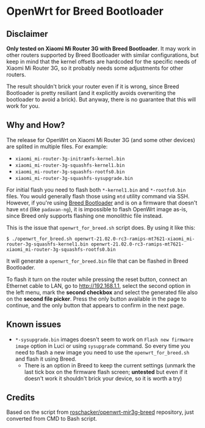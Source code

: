 # OpenWrt for Breed Bootloader

## Disclaimer

**Only tested on Xiaomi Mi Router 3G with Breed Bootloader**. It may work in
other routers supported by Breed Bootloader with similar configurations, but
keep in mind that the kernel offsets are hardcoded for the specific needs of
Xiaomi Mi Router 3G, so it probably needs some adjustments for other routers.

The result shouldn't brick your router even if it is wrong, since Breed
Bootloader is pretty resiliant (and it explicitly avoids overwriting the
bootloader to avoid a brick). But anyway, there is no guarantee that this will
work for you.

## Why and How?

The release for OpenWrt on Xiaomi Mi Router 3G (and some other devices) are
splited in multiple files. For example:

- `xiaomi_mi-router-3g-initramfs-kernel.bin`
- `xiaomi_mi-router-3g-squashfs-kernel1.bin`
- `xiaomi_mi-router-3g-squashfs-rootfs0.bin`
- `xiaomi_mi-router-3g-squashfs-sysupgrade.bin`

For initial flash you need to flash both `*-kernel1.bin` and `*-rootfs0.bin`
files. You would generally flash those using `mtd` utility command via SSH.
However, if you're using [Breed Bootloader](https://breed.hackpascal.net/) and
is on a firmware that doesn't have `mtd` (like `padavan-ng`), it is impossible
to flash OpenWrt image as-is, since Breed only supports flashing one monolithic
file instead.

This is the issue that `openwrt_for_breed.sh` script does. By using it like
this:

```
$ ./openwrt_for_breed.sh openwrt-21.02.0-rc3-ramips-mt7621-xiaomi_mi-router-3g-squashfs-kernel1.bin openwrt-21.02.0-rc3-ramips-mt7621-xiaomi_mi-router-3g-squashfs-rootfs0.bin
```

It will generate a `openwrt_for_breed.bin` file that can be flashed in Breed
Bootloader.

To flash it turn on the router while pressing the reset button, connect an
Ethernet cable to LAN, go to http://192.168.1.1, select the second option in the
left menu, mark the **second checkbox** and select the generated file also on
the **second file picker**. Press the only button available in the page to
continue, and the only button that appears to confirm in the next page.

## Known issues

- `*-sysupgrade.bin` images doesn't seem to work on `Flash new firmware image`
  option in Luci or using `sysupgrade` command. So every time you need to flash
  a new image you need to use the `openwrt_for_breed.sh` and flash it using
  Breed.
  + There is an option in Breed to keep the current settings (unmark the last
    tick box on the firmware flash screen; **untested** but even if it doesn't
    work it shouldn't brick your device, so it is worth a try)

## Credits

Based on the script from
[roschacker/openwrt-mir3g-breed](https://github.com/roschacker/openwrt-mir3g-breed)
repository, just converted from CMD to Bash script.
